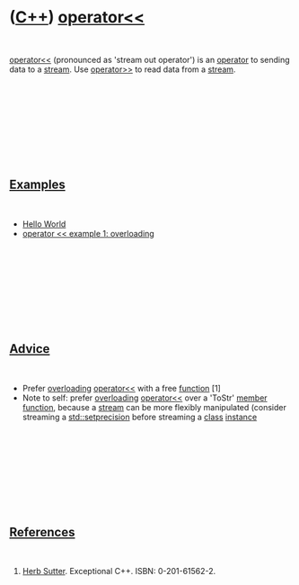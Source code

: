 



 

 

 

 

 

([C++](Cpp.htm)) [operator&lt;&lt;](CppOperatorStreamOut.htm)
=============================================================

 

[operator&lt;&lt;](CppOperatorStreamOut.htm) (pronounced as 'stream out
operator') is an [operator](CppOperator.htm) to sending data to a
[stream](CppStream.htm). Use [operator&gt;&gt;](CppOperatorStreamIn.htm)
to read data from a [stream](CppStream.htm).

 

 

 

 

 

[Examples](CppExample.htm)
--------------------------

 

-   [Hello World](CppHelloWorld.htm)
-   [operator &lt;&lt; example 1:
    overloading](CppOperatorStreamOutExample1.htm)

 

 

 

 

 

[Advice](CppAdvice.htm)
-----------------------

 

-   Prefer [overloading](CppOverload.htm)
    [operator&lt;&lt;](CppOperatorStreamOut.htm) with a free
    [function](CppFunction.htm) \[1\]
-   Note to self: prefer [overloading](CppOverload.htm)
    [operator&lt;&lt;](CppOperatorStreamOut.htm) over a 'ToStr' [member
    function](CppMemberFunction.htm), because a [stream](CppStream.htm)
    can be more flexibly manipulated (consider streaming a
    [std::setprecision](CppStdSetprecision.htm) before streaming a
    [class](CppClass.htm) [instance](CppInstance.htm)

 

 

 

 

 

[References](CppReferences.htm)
-------------------------------

 

1.  [Herb Sutter](CppHerbSutter.htm). Exceptional C++.
    ISBN: 0-201-61562-2.

 

 

 

 

 





 



